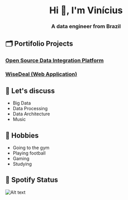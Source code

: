 <h1 align="center">Hi 👋, I'm Vinícius</h1>
<h3 align="center">A data engineer from Brazil</h3>

## 🗂 Portifolio Projects

<h3><a href="https://github.com/ViniSpeck/DataPlatform">Open Source Data Integration Platform</a></h3>

<h3><a href="https://github.com/ViniSpeck/WiseDeal">WiseDeal (Web Application)</a></h3>

## 💬 Let's discuss
- Big Data
- Data Processing
- Data Architecture
- Music

## 📅 Hobbies
- Going to the gym
- Playing football
- Gaming
- Studying

## 🎵 Spotify Status

![Alt text](https://spotify-recently-played-readme.vercel.app/api?user=12173638249&unique={true|1|on|yes})

